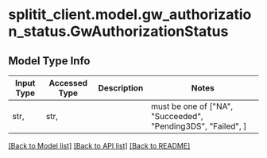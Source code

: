 # splitit_client.model.gw_authorization_status.GwAuthorizationStatus

## Model Type Info
Input Type | Accessed Type | Description | Notes
------------ | ------------- | ------------- | -------------
str,  | str,  |  | must be one of ["NA", "Succeeded", "Pending3DS", "Failed", ] 

[[Back to Model list]](../../README.md#documentation-for-models) [[Back to API list]](../../README.md#documentation-for-api-endpoints) [[Back to README]](../../README.md)

